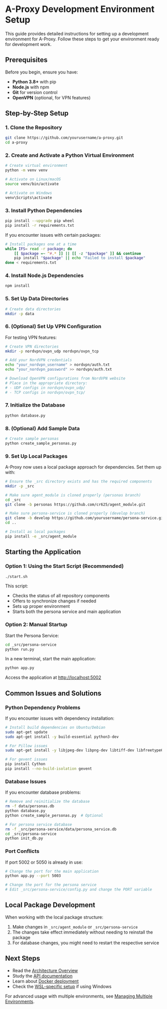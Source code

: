 # A-Proxy Development Environment Setup

This guide provides detailed instructions for setting up a development environment for A-Proxy. Follow these steps to get your environment ready for development work.

## Prerequisites

Before you begin, ensure you have:

- **Python 3.8+** with pip
- **Node.js** with npm
- **Git** for version control
- **OpenVPN** (optional, for VPN features)

## Step-by-Step Setup

### 1. Clone the Repository

```bash
git clone https://github.com/yourusername/a-proxy.git
cd a-proxy
```

### 2. Create and Activate a Python Virtual Environment

```bash
# Create virtual environment
python -m venv venv

# Activate on Linux/macOS
source venv/bin/activate

# Activate on Windows
venv\Scripts\activate
```

### 3. Install Python Dependencies

```bash
pip install --upgrade pip wheel
pip install -r requirements.txt
```

If you encounter issues with certain packages:

```bash
# Install packages one at a time
while IFS= read -r package; do
    [[ $package =~ ^#.* ]] || [[ -z "$package" ]] && continue
    pip install "$package" || echo "Failed to install $package"
done < requirements.txt
```

### 4. Install Node.js Dependencies

```bash
npm install
```

### 5. Set Up Data Directories

```bash
# Create data directories
mkdir -p data
```

### 6. (Optional) Set Up VPN Configuration

For testing VPN features:

```bash
# Create VPN directories
mkdir -p nordvpn/ovpn_udp nordvpn/ovpn_tcp

# Add your NordVPN credentials
echo "your_nordvpn_username" > nordvpn/auth.txt
echo "your_nordvpn_password" >> nordvpn/auth.txt

# Download OpenVPN configurations from NordVPN website
# Place in the appropriate directory:
# - UDP configs in nordvpn/ovpn_udp/
# - TCP configs in nordvpn/ovpn_tcp/
```

### 7. Initialize the Database

```bash
python database.py
```

### 8. (Optional) Add Sample Data

```bash
# Create sample personas
python create_sample_personas.py
```

### 9. Set Up Local Packages

A-Proxy now uses a local package approach for dependencies. Set them up with:

```bash
# Ensure the _src directory exists and has the required components
mkdir -p _src

# Make sure agent_module is cloned properly (personas branch)
cd _src
git clone -b personas https://github.com/cr625/agent_module.git

# Make sure persona-service is cloned properly (develop branch)
git clone -b develop https://github.com/yourusername/persona-service.git
cd ..

# Install as local packages
pip install -e _src/agent_module
```

## Starting the Application

### Option 1: Using the Start Script (Recommended)

```bash
./start.sh
```

This script:
- Checks the status of all repository components
- Offers to synchronize changes if needed
- Sets up proper environment
- Starts both the persona service and main application

### Option 2: Manual Startup

Start the Persona Service:

```bash
cd _src/persona-service
python run.py
```

In a new terminal, start the main application:

```bash
python app.py
```

Access the application at [http://localhost:5002](http://localhost:5002)

## Common Issues and Solutions

### Python Dependency Problems

If you encounter issues with dependency installation:

```bash
# Install build dependencies on Ubuntu/Debian
sudo apt-get update
sudo apt-get install -y build-essential python3-dev

# For Pillow issues
sudo apt-get install -y libjpeg-dev libpng-dev libtiff-dev libfreetype6-dev liblcms2-dev libwebp-dev

# For gevent issues
pip install Cython
pip install --no-build-isolation gevent
```

### Database Issues

If you encounter database problems:

```bash
# Remove and reinitialize the database
rm -f data/personas.db
python database.py
python create_sample_personas.py  # Optional

# For persona service database
rm -f _src/persona-service/data/persona_service.db
cd _src/persona-service
python init_db.py
```

### Port Conflicts

If port 5002 or 5050 is already in use:

```bash
# Change the port for the main application
python app.py --port 5003

# Change the port for the persona service
# Edit _src/persona-service/config.py and change the PORT variable
```

## Local Package Development

When working with the local package structure:

1. Make changes in `_src/agent_module` or `_src/persona-service`
2. The changes take effect immediately without needing to reinstall the package
3. For database changes, you might need to restart the respective service

## Next Steps

- Read the [Architecture Overview](../ARCHITECTURE.md)
- Study the [API documentation](PERSONA_API.md)
- Learn about [Docker deployment](DOCKER.md)
- Check the [WSL-specific setup](WSL_SETUP.md) if using Windows

For advanced usage with multiple environments, see [Managing Multiple Environments](MULTIPLE_ENVIRONMENTS.md).
